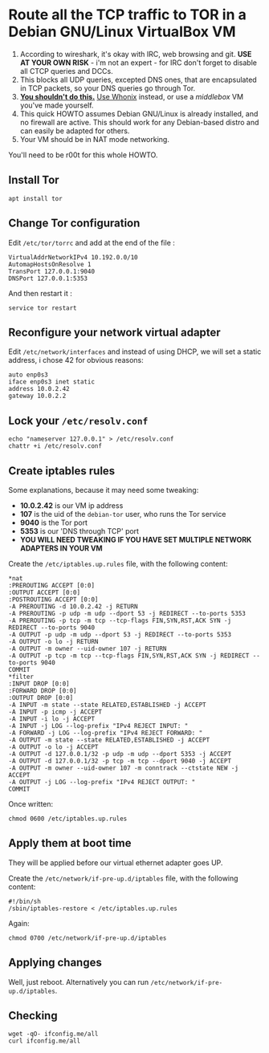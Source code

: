 # Route all the TCP traffic to TOR in a Debian GNU/Linux VirtualBox VM

1. According to wireshark, it's okay with IRC, web browsing and git. **USE AT
   YOUR OWN RISK** - i'm not an expert - for IRC don't forget to disable all CTCP
   queries and DCCs.
2. This blocks all UDP queries, excepted DNS ones, that are encapsulated in TCP
   packets, so your DNS queries go through Tor.
3. <u>**You shouldn't do this.**</u> [Use Whonix](https://www.whonix.org/) instead, or use
   a *middlebox* VM you've made yourself.
4. This quick HOWTO assumes Debian GNU/Linux is already installed, and no
   firewall are active. This should work for any Debian-based distro and can
   easily be adapted for others.
5. Your VM should be in NAT mode networking.

You'll need to be r00t for this whole HOWTO.

## Install Tor 

	apt install tor 

## Change Tor configuration 

Edit `/etc/tor/torrc` and add at the end of the file :

	VirtualAddrNetworkIPv4 10.192.0.0/10
	AutomapHostsOnResolve 1
	TransPort 127.0.0.1:9040
	DNSPort 127.0.0.1:5353

And then restart it : 

	service tor restart

## Reconfigure your network virtual adapter

Edit `/etc/network/interfaces` and instead of using DHCP, we will set a static
address, i chose 42 for obvious reasons: 

	auto enp0s3
	iface enp0s3 inet static
	address 10.0.2.42
	gateway 10.0.2.2


## Lock your `/etc/resolv.conf`

	echo "nameserver 127.0.0.1" > /etc/resolv.conf
	chattr +i /etc/resolv.conf

## Create iptables rules

Some explanations, because it may need some tweaking: 

* **10.0.2.42** is our VM ip address
* **107** is the uid of the `debian-tor` user, who runs the Tor service
* **9040** is the Tor port 
* **5353** is our 'DNS through TCP' port
* **YOU WILL NEED TWEAKING IF YOU HAVE SET MULTIPLE NETWORK ADAPTERS IN YOUR VM**

Create the `/etc/iptables.up.rules` file, with the following content: 

	*nat
	:PREROUTING ACCEPT [0:0]
	:OUTPUT ACCEPT [0:0]
	:POSTROUTING ACCEPT [0:0]
	-A PREROUTING -d 10.0.2.42 -j RETURN
	-A PREROUTING -p udp -m udp --dport 53 -j REDIRECT --to-ports 5353
	-A PREROUTING -p tcp -m tcp --tcp-flags FIN,SYN,RST,ACK SYN -j REDIRECT --to-ports 9040
	-A OUTPUT -p udp -m udp --dport 53 -j REDIRECT --to-ports 5353
	-A OUTPUT -o lo -j RETURN
	-A OUTPUT -m owner --uid-owner 107 -j RETURN
	-A OUTPUT -p tcp -m tcp --tcp-flags FIN,SYN,RST,ACK SYN -j REDIRECT --to-ports 9040
	COMMIT
	*filter
	:INPUT DROP [0:0]
	:FORWARD DROP [0:0]
	:OUTPUT DROP [0:0]
	-A INPUT -m state --state RELATED,ESTABLISHED -j ACCEPT
	-A INPUT -p icmp -j ACCEPT
	-A INPUT -i lo -j ACCEPT
	-A INPUT -j LOG --log-prefix "IPv4 REJECT INPUT: "
	-A FORWARD -j LOG --log-prefix "IPv4 REJECT FORWARD: "
	-A OUTPUT -m state --state RELATED,ESTABLISHED -j ACCEPT
	-A OUTPUT -o lo -j ACCEPT
	-A OUTPUT -d 127.0.0.1/32 -p udp -m udp --dport 5353 -j ACCEPT
	-A OUTPUT -d 127.0.0.1/32 -p tcp -m tcp --dport 9040 -j ACCEPT
	-A OUTPUT -m owner --uid-owner 107 -m conntrack --ctstate NEW -j ACCEPT
	-A OUTPUT -j LOG --log-prefix "IPv4 REJECT OUTPUT: "
	COMMIT

Once written:

	chmod 0600 /etc/iptables.up.rules

## Apply them at boot time 

They will be applied before our virtual ethernet adapter goes UP. 

Create the `/etc/network/if-pre-up.d/iptables` file, with the following content:

	#!/bin/sh
	/sbin/iptables-restore < /etc/iptables.up.rules

Again: 

	chmod 0700 /etc/network/if-pre-up.d/iptables

## Applying changes 

Well, just reboot. Alternatively you can run `/etc/network/if-pre-up.d/iptables`.

## Checking

	wget -qO- ifconfig.me/all
	curl ifconfig.me/all
